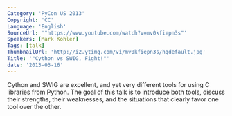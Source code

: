 ```yaml
---
Category: 'PyCon US 2013'
Copyright: 'CC'
Language: 'English'
SourceUrl: '"https://www.youtube.com/watch?v=mv0kfiepn3s"'
Speakers: [Mark Kohler]
Tags: [talk]
ThumbnailUrl: 'http://i2.ytimg.com/vi/mv0kfiepn3s/hqdefault.jpg'
Title: '"Cython vs SWIG, Fight!"'
date: '2013-03-16'
---
```

Cython and SWIG are excellent, and yet very different tools for using C libraries from Python. The goal of this talk is to introduce both tools, discuss their strengths, their weaknesses, and the situations that clearly favor one tool over the other.

